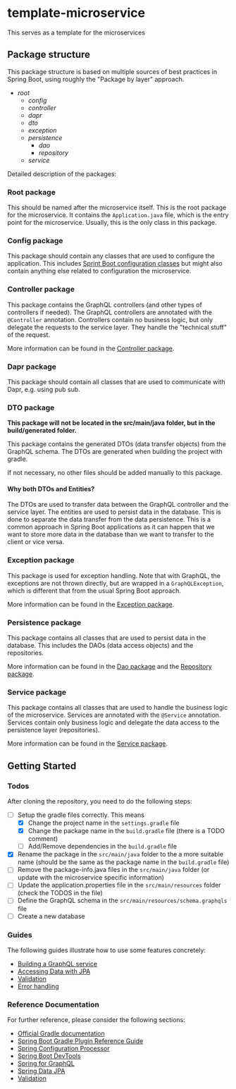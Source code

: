 # template-microservice
This serves as a template for the microservices

## Package structure

This package structure is based on multiple sources of best practices in Spring Boot, using roughly the "Package by layer" approach.
- *root*
  - *config*
  - *controller*
  - *dapr*
  - *dto*
  - *exception*
  - *persistence*
    - *dao*
    - *repository*
  - *service*

Detailed description of the packages:

### Root package

This should be named after the microservice itself. This is the root package for the microservice. It contains the `Application.java` file, which is the entry point for the microservice. Usually, this is the only class in this package.

### Config package
This package should contain any classes that are used to configure the application. This includes [Sprint Boot configuration classes](https://docs.spring.io/spring-framework/docs/current/javadoc-api/org/springframework/context/annotation/Configuration.html) but might also contain anything else related to configuration the microservice.

### Controller package

This package contains the GraphQL controllers (and other types of controllers if needed). The GraphQL controllers are annotated with the `@Controller` annotation. Controllers contain no business logic, but only delegate the requests to the service layer. They handle the "technical stuff" of the request.

More information can be found in the [Controller package](src/main/java/de/unistuttgart/iste/gits/media_service/controller/package-info.java).

### Dapr package

This package should contain all classes that are used to communicate with Dapr, e.g. using pub sub.

### DTO package

**This package will not be located in the src/main/java folder, but in the build/generated folder.**

This package contains the generated DTOs (data transfer objects) from the GraphQL schema. The DTOs are generated when building the project with gradle. 

If not necessary, no other files should be added manually to this package.

#### Why both DTOs and Entities?

The DTOs are used to transfer data between the GraphQL controller and the service layer. The entities are used to persist data in the database. This is done to separate the data transfer from the data persistence. This is a common approach in Spring Boot applications as it can happen that we want to store more data in the database than we want to transfer to the client or vice versa.

### Exception package

This package is used for exception handling. Note that with GraphQL, the exceptions are not thrown directly, but are wrapped in a `GraphQLException`, which is different that from the usual Spring Boot approach.

More information can be found in the [Exception package](src/main/java/de/unistuttgart/iste/gits/media_service/exception/package-info.java).

### Persistence package

This package contains all classes that are used to persist data in the database. This includes the DAOs (data access objects) and the repositories.

More information can be found in the [Dao package](src/main/java/de/unistuttgart/iste/gits/media_service/persistence/dao/package-info.java) and the [Repository package](src/main/java/de/unistuttgart/iste/gits/media_service/persistence/repository/package-info.java).

### Service package

This package contains all classes that are used to handle the business logic of the microservice. Services are annotated with the `@Service` annotation. Services contain only business logic and delegate the data access to the persistence layer (repositories). 

More information can be found in the [Service package](src/main/java/de/unistuttgart/iste/gits/media_service/service/package-info.java).

## Getting Started

### Todos

After cloning the repository, you need to do the following steps:
- [ ] Setup the gradle files correctly. This means
  - [x] Change the project name in the `settings.gradle` file
  - [x] Change the package name in the `build.gradle` file (there is a TODO comment)
  - [ ] Add/Remove dependencies in the `build.gradle` file
- [x] Rename the package in the `src/main/java` folder to the a more suitable name (should be the same as the package name in the `build.gradle` file)
- [ ] Remove the package-info.java files in the `src/main/java` folder (or update with the microservice specific information)
- [ ] Update the application.properties file in the `src/main/resources` folder (check the TODOS in the file)
- [ ] Define the GraphQL schema in the `src/main/resources/schema.graphqls` file
- [ ] Create a new database
<!-- TODO there probably more TODOs -->

### Guides
The following guides illustrate how to use some features concretely:

* [Building a GraphQL service](https://spring.io/guides/gs/graphql-server/)
* [Accessing Data with JPA](https://spring.io/guides/gs/accessing-data-jpa/)
* [Validation](https://spring.io/guides/gs/validating-form-input/)
* [Error handling](https://www.baeldung.com/spring-graphql-error-handling)

### Reference Documentation
For further reference, please consider the following sections:

* [Official Gradle documentation](https://docs.gradle.org)
* [Spring Boot Gradle Plugin Reference Guide](https://docs.spring.io/spring-boot/docs/3.0.6/gradle-plugin/reference/html/)
* [Spring Configuration Processor](https://docs.spring.io/spring-boot/docs/3.0.6/reference/htmlsingle/#appendix.configuration-metadata.annotation-processor)
* [Spring Boot DevTools](https://docs.spring.io/spring-boot/docs/3.0.6/reference/htmlsingle/#using.devtools)
* [Spring for GraphQL](https://docs.spring.io/spring-boot/docs/3.0.6/reference/html/web.html#web.graphql)
* [Spring Data JPA](https://docs.spring.io/spring-boot/docs/3.0.6/reference/htmlsingle/#data.sql.jpa-and-spring-data)
* [Validation](https://docs.spring.io/spring-boot/docs/3.0.6/reference/htmlsingle/#io.validation)
